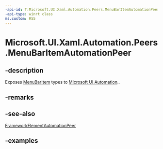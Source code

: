 ```yaml
---
-api-id: T:Microsoft.UI.Xaml.Automation.Peers.MenuBarItemAutomationPeer
-api-type: winrt class
ms.custom: RS5
---
```

<!-- Class syntax.
public class MenuBarItemAutomationPeer : FrameworkElementAutomationPeer, FrameworkElementAutomationPeer, IExpandCollapseProvider, IInvokeProvider
-->

# Microsoft.UI.Xaml.Automation.Peers.MenuBarItemAutomationPeer



## -description

Exposes [MenuBarItem](../microsoft.ui.xaml.controls/menubaritem.md) types to [Microsoft UI Automation](/windows/win32/winauto/entry-uiauto-win32)..



## -remarks



## -see-also

[FrameworkElementAutomationPeer](/uwp/api/windows.ui.xaml.automation.peers.frameworkelementautomationpeer)


## -examples



